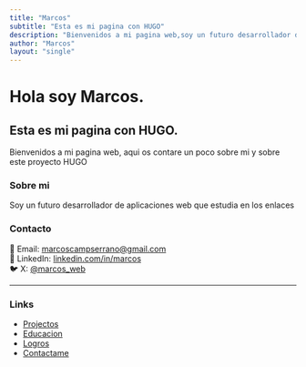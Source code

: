 ```yaml
---
title: "Marcos"
subtitle: "Esta es mi pagina con HUGO"
description: "Bienvenidos a mi pagina web,soy un futuro desarrollador de aplicaciones web estudiante de Los Enlaces."
author: "Marcos"
layout: "single"
---
```


# Hola soy Marcos.  
## Esta es mi pagina con HUGO.

Bienvenidos a mi pagina web, aqui os contare un poco sobre mi y sobre este proyecto HUGO

### Sobre mi
Soy un futuro desarrollador de aplicaciones web que estudia en los enlaces 

### Contacto
📧 Email: [marcoscampserrano@gmail.com](mailto:marcoscampserrano@gmail.com)  
💼 LinkedIn: [linkedin.com/in/marcos](https://linkedin.com/in/marcos)  
🐦 X: [@marcos_web](https://X.com/marcos_web)

---

### Links
- [Projectos](#)
- [Educacion](#)
- [Logros](#)
- [Contactame](#)
